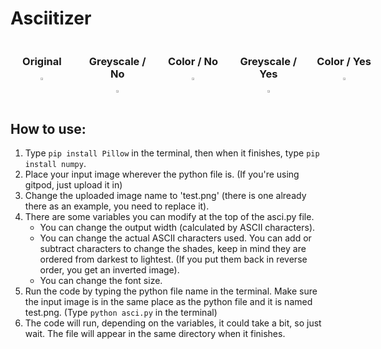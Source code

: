 # Asciitizer

<div style="display: flex; gap: 20px;">
  <div style="flex: 0 0 20%; text-align: center;">
    <h3>Original</h3>
    <img src="https://github.com/edianibarrola/asciitizer/assets/13739419/76d31356-dade-4582-b3a7-656a02bd9921" style="width: 20%; border-radius: 4px;">
  </div>
  <div style="flex: 0 0 20%; text-align: center;">
    <h3>Greyscale / No</h3>
    <img src="https://github.com/edianibarrola/asciitizer/assets/13739419/c6584bdc-673a-4b4a-9f3e-195366f8ae81" style="width: 20%; border-radius: 4px;">
  </div>
  <div style="flex: 0 0 20%; text-align: center;">
    <h3>Color / No</h3>
    <img src="https://github.com/edianibarrola/asciitizer/assets/13739419/63bb5461-529c-44b3-ab2e-3be527ae3fd6" style="width: 20%; border-radius: 4px;">
  </div>
  <div style="flex: 0 0 20%; text-align: center;">
    <h3>Greyscale / Yes</h3>
    <img src="https://github.com/edianibarrola/asciitizer/assets/13739419/776b31e0-477e-46a7-b656-5a249c9bbe25" style="width: 20%; border-radius: 4px;">
  </div>
  <div style="flex: 0 0 20%; text-align: center;">
    <h3>Color / Yes</h3>
    <img src="https://github.com/edianibarrola/asciitizer/assets/13739419/dae9647a-9e73-45a0-bd8e-f461cb9a186b" style="width: 20%; border-radius: 4px;">
  </div>
</div>

## How to use:

1. Type `pip install Pillow` in the terminal, then when it finishes, type `pip install numpy`.
2. Place your input image wherever the python file is. (If you're using gitpod, just upload it in)
3. Change the uploaded image name to 'test.png' (there is one already there as an example, you need to replace it).
4. There are some variables you can modify at the top of the asci.py file.
    - You can change the output width (calculated by ASCII characters).
    - You can change the actual ASCII characters used. You can add or subtract characters to change the shades, keep in mind they are ordered from darkest to lightest. (If you put them back in reverse order, you get an inverted image).
    - You can change the font size.
5. Run the code by typing the python file name in the terminal. Make sure the input image is in the same place as the python file and it is named test.png. (Type `python asci.py` in the terminal)
6. The code will run, depending on the variables, it could take a bit, so just wait. The file will appear in the same directory when it finishes.
